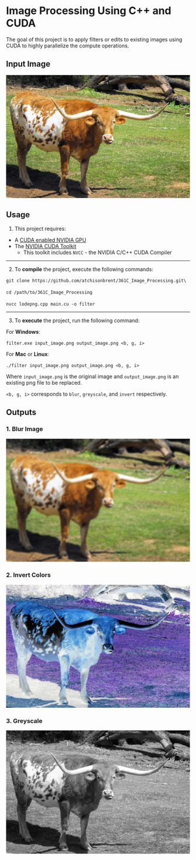# Image Processing Using C++ and CUDA
The goal of this project is to apply filters or edits to existing images using CUDA to highly parallelize the compute operations.

## Input Image
![Bevo](/images/bevo.png)

## Usage
1. This project requires:
* A [CUDA enabled NVIDIA GPU](https://developer.nvidia.com/cuda-gpus)
* The [NVIDIA CUDA Toolkit](https://developer.nvidia.com/cuda-toolkit)
  * This toolkit includes `NVCC` - the NVIDIA C/C++ CUDA Compiler
---
2. To **compile** the project, execute the following commands:
```
git clone https://github.com/atchisonbrent/361C_Image_Processing.git\

cd /path/to/361C_Image_Processing

nvcc lodepng.cpp main.cu -o filter
```
---
3. To **execute** the project, run the following command:

For **Windows**:
```
filter.exe input_image.png output_image.png <b, g, i>
```
For **Mac** or **Linux**:
```
./filter input_image.png output_image.png <b, g, i>
```
Where `input_image.png` is the original image and `output_image.png` is an existing png file to be replaced.

`<b, g, i>` corresponds to `blur`, `greyscale`, and `invert` respectively.

## Outputs 
### 1. Blur Image
![Blur](/images/blurbevo.png)
### 2. Invert Colors
![Invert](/images/evilbevo.png)
### 3. Greyscale
![Greyscale](/images/greybevo.png)
